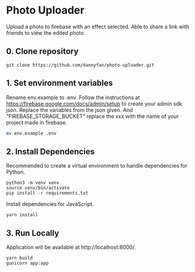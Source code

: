 # Photo Uploader
Upload a photo to firebase with an effect selected. 
Able to share a link with friends to view the edited photo.

## 0. Clone repository
`git clone https://github.com/dannyfan/photo-uploader.git`

## 1. Set environment variables
Rename env.example to .env.
Follow the instructions at https://firebase.google.com/docs/admin/setup to create your admin sdk json.
Replace the variables from the json given. And "FIREBASE_STORAGE_BUCKET" replace the xxx with the name of your project made in firebase.
```bash
mv env.example .env
```

## 2. Install Dependencies
Recommended to create a virtual environment to handle dependencies for Python.
```
python3 -m venv venv
source venv/bin/activate
pip install -r requirements.txt
```

Install dependencies for JavaScript.
```
yarn install
```

## 3. Run Locally
Application will be available at http://localhost:8000/.
```
yarn build
gunicorn app:app
```